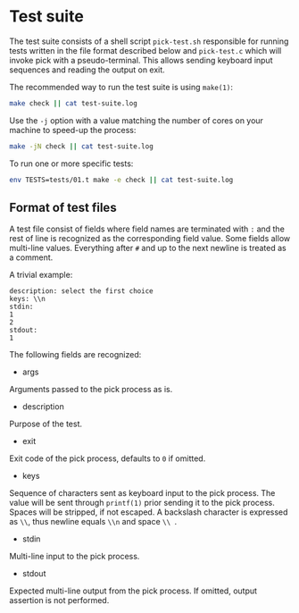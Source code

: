Test suite
==========

The test suite consists of a shell script `pick-test.sh` responsible for running
tests written in the file format described below and `pick-test.c` which will
invoke pick with a pseudo-terminal. This allows sending keyboard input sequences
and reading the output on exit.

The recommended way to run the test suite is using `make(1)`:

```sh
make check || cat test-suite.log
```

Use the `-j` option with a value matching the number of cores on your machine to
speed-up the process:

```sh
make -jN check || cat test-suite.log
```

To run one or more specific tests:

```sh
env TESTS=tests/01.t make -e check || cat test-suite.log
```

Format of test files
--------------------

A test file consist of fields where field names are terminated with `:` and the
rest of line is recognized as the corresponding field value. Some fields allow
multi-line values. Everything after `#` and up to the next newline is treated as
a comment.

A trivial example:

```
description: select the first choice
keys: \\n
stdin:
1
2
stdout:
1
```

The following fields are recognized:

- args

Arguments passed to the pick process as is.

- description

Purpose of the test.

- exit

Exit code of the pick process, defaults to `0` if omitted.

- keys

Sequence of characters sent as keyboard input to the pick process. The value
will be sent through `printf(1)` prior sending it to the pick process. Spaces
will be stripped, if not escaped. A backslash character is expressed as `\\`,
thus newline equals `\\n` and space `\\ `.

- stdin

Multi-line input to the pick process.

- stdout

Expected multi-line output from the pick process. If omitted, output assertion
is not performed.
